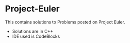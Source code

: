# Project-Euler
This contains solutions to Problems posted on Project Euler.

* Solutions are in C++
* IDE used is CodeBlocks
